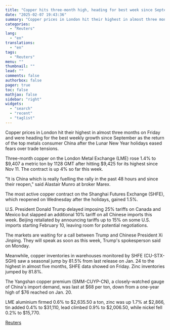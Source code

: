 ```yaml
---
title: "Copper hits three-month high, heading for best week since September"
date: "2025-02-07 19:43:36"
summary: "Copper prices in London hit their highest in almost three months on Friday and were heading for the best weekly growth since September as the return of the top metals consumer China after the Lunar New Year holidays eased fears over trade tensions.Three-month copper on the London Metal Exchange (LME)..."
categories:
  - "Reuters"
lang:
  - "en"
translations:
  - "en"
tags:
  - "Reuters"
menu: ""
thumbnail: ""
lead: ""
comments: false
authorbox: false
pager: true
toc: false
mathjax: false
sidebar: "right"
widgets:
  - "search"
  - "recent"
  - "taglist"
---
```


Copper prices in London hit their highest in almost three months on Friday and were heading for the best weekly growth since September as the return of the top metals consumer China after the Lunar New Year holidays eased fears over trade tensions.

Three-month copper on the London Metal Exchange (LME) rose 1.4% to $9,407 a metric ton by 1128 GMT after hitting $9,425 for its highest since Nov 11. The contract is up 4% so far this week.

"It is China which is really fuelling the rally in the past 48 hours and since their reopen," said Alastair Munro at broker Marex.

The most active copper contract on the Shanghai Futures Exchange (SHFE), which reopened on Wednesday after the holidays, gained 1.5%.

U.S. President Donald Trump delayed imposing 25% tariffs on Canada and Mexico but slapped an additional 10% tariff on all Chinese imports this week. Beijing retaliated by announcing tariffs up to 15% on some U.S. imports starting February 10, leaving room for potential negotiations.

The markets are waiting for a call between Trump and Chinese President Xi Jinping. They will speak as soon as this week, Trump's spokesperson said on Monday.

Meanwhile, copper inventories in warehouses monitored by SHFE (CU-STX-SGH) saw a seasonal jump by 81.5% from last release on Jan. 24 to the highest in almost five months, SHFE data showed on Friday. Zinc inventories jumped by 81.8%.

The Yangshan copper premium (SMM-CUYP-CN), a closely-watched gauge of China's import demand, was last at $68 per ton, down from a one-year high of $76 reached on Jan. 20.

LME aluminium firmed 0.6% to $2,635.50 a ton, zinc was up 1.7% at $2,866, tin added 0.4% to $31,110, lead climbed 0.9% to $2,006.50, while nickel fell 0.2% to $15,770.

[Reuters](https://www.tradingview.com/news/reuters.com,2025:newsml_L8N3OY115:0-copper-hits-three-month-high-heading-for-best-week-since-september/)
